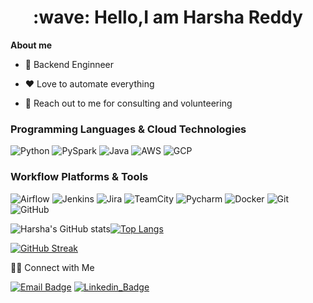 <h1 style="text-align: center;">:wave: Hello,I am Harsha Reddy</h1>

**About me**

* 💼 Backend Enginneer

* ❤️ Love to automate everything
  
* 💬 Reach out to me for consulting and volunteering

### Programming Languages & Cloud Technologies
![Python](https://img.shields.io/badge/Python-3776AB?style=for-the-badge&logo=python&logoColor=white) ![PySpark](https://img.shields.io/badge/PySpark-E25A1C?style=for-the-badge&logo=apache-spark&logoColor=white) ![Java](https://img.shields.io/badge/Java-ED8B00?style=for-the-badge&logo=openjdk&logoColor=white) ![AWS](https://img.shields.io/badge/Amazon_AWS-FF9900?style=for-the-badge&logo=amazonaws&logoColor=white) ![GCP](https://img.shields.io/badge/Google_Cloud-4285F4?style=for-the-badge&logo=google-cloud&logoColor=white)

### Workflow Platforms & Tools
![Airflow](https://img.shields.io/badge/Airflow-017CEE?style=for-the-badge&logo=Apache%20Airflow&logoColor=white) ![Jenkins](https://img.shields.io/badge/Jenkins-D24939?style=for-the-badge&logo=Jenkins&logoColor=white) ![Jira](https://img.shields.io/badge/Jira-0052CC?style=for-the-badge&logo=Jira&logoColor=white) ![TeamCity](https://img.shields.io/badge/TeamCity-000000?style=for-the-badge&logo=TeamCity&logoColor=white) ![Pycharm](https://img.shields.io/badge/PyCharm-000000.svg?&style=for-the-badge&logo=PyCharm&logoColor=white) ![Docker](https://img.shields.io/badge/Docker-2496ED?style=for-the-badge&logo=docker&logoColor=white) ![Git](https://img.shields.io/badge/Git-F05032?style=for-the-badge&logo=git&logoColor=white) ![GitHub](https://img.shields.io/badge/GitHub-181717?style=for-the-badge&logo=github&logoColor=white)


![Harsha's GitHub stats](https://github-readme-stats.vercel.app/api?username=harshavardhanm03&theme=tokyonight&show_icons=true)[![Top Langs](https://github-readme-stats.vercel.app/api/top-langs/?username=harshavardhanm03&theme=tokyonight&show_icons=true)](https://github.com/harshavardhanm03/github-readme-stats)

[![GitHub Streak](https://streak-stats.demolab.com?user=harshavardhanm03&theme=vue-dark&background=063750)](https://git.io/streak-stats)

🤝🏻  Connect with Me

[![Email Badge](https://img.shields.io/badge/Gmail-D14836?style=for-the-badge&logo=gmail&logoColor=white)](mailto:harshavardhanm03@gmail.com) [![Linkedin_Badge](https://ziadoua.github.io/m3-Markdown-Badges/badges/LinkedIn/linkedin1.svg)](https://www.linkedin.com/in/harshamosali/)
   
